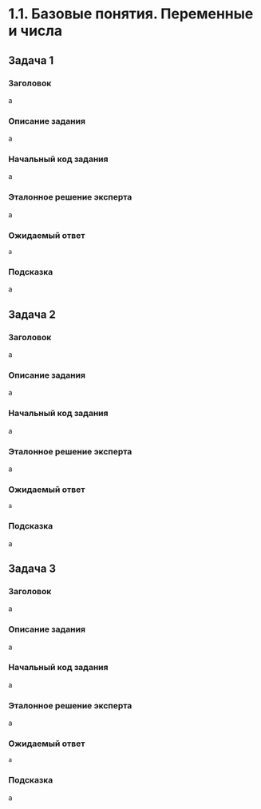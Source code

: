 # 1.1. Базовые понятия. Переменные и числа

## Задача 1

### Заголовок
a

### Описание задания
a

### Начальный код задания
a

### Эталонное решение эксперта
a

### Ожидаемый ответ
```
a
```

### Подсказка
a

## Задача 2

### Заголовок
a

### Описание задания
a

### Начальный код задания
a

### Эталонное решение эксперта
a

### Ожидаемый ответ
```
a
```

### Подсказка
a

## Задача 3

### Заголовок
a

### Описание задания
a

### Начальный код задания
a

### Эталонное решение эксперта
a

### Ожидаемый ответ
```
a
```

### Подсказка
a
